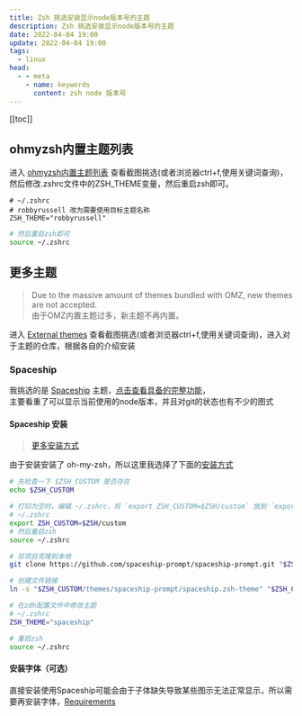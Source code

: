 ```yaml
---
title: Zsh 挑选安装显示node版本号的主题
description: Zsh 挑选安装显示node版本号的主题
date: 2022-04-04 19:00
update: 2022-04-04 19:00
tags:
  - linux
head:
  - - meta
    - name: keywords
      content: zsh node 版本号
---
```



[[toc]]

## ohmyzsh内置主题列表

进入 [ohmyzsh内置主题列表](https://github.com/ohmyzsh/ohmyzsh/wiki/Themes) 查看截图挑选(或者浏览器ctrl+f,使用关键词查询)，然后修改.zshrc文件中的ZSH_THEME变量，然后重启zsh即可。

```
# ~/.zshrc
# robbyrussell 改为需要使用目标主题名称
ZSH_THEME="robbyrussell"
```

```bash
# 然后重启zsh即可
source ~/.zshrc
```

## 更多主题

> Due to the massive amount of themes bundled with OMZ, new themes are not accepted.  
> 由于OMZ内置主题过多，新主题不再内置。

进入 [External themes](https://github.com/ohmyzsh/ohmyzsh/wiki/External-themes) 查看截图挑选(或者浏览器ctrl+f,使用关键词查询)，进入对于主题的仓库，根据各自的介绍安装

### Spaceship

我挑选的是 [Spaceship](https://github.com/spaceship-prompt/spaceship-prompt) 主题，[点击查看具备的完整功能](https://github.com/spaceship-prompt/spaceship-prompt#features)，  
主要看重了可以显示当前使用的node版本，并且对git的状态也有不少的图式


#### Spaceship 安装

> [更多安装方式](https://github.com/spaceship-prompt/spaceship-prompt#installing)

由于安装安装了 oh-my-zsh，所以这里我选择了下面的[安装方式](https://github.com/spaceship-prompt/spaceship-prompt#oh-my-zsh)

```bash
# 先检查一下 $ZSH_CUSTOM 是否存在
echo $ZSH_CUSTOM

# 打印为空时，编辑 ~/.zshrc，将 `export ZSH_CUSTOM=$ZSH/custom` 放到 `export ZSH=$HOME/.oh-my-zsh` 下面
# ~/.zshrc
export ZSH_CUSTOM=$ZSH/custom
# 然后重启zsh
source ~/.zshrc

# 将项目克隆到本地
git clone https://github.com/spaceship-prompt/spaceship-prompt.git "$ZSH_CUSTOM/themes/spaceship-prompt" --depth=1

# 创建文件链接
ln -s "$ZSH_CUSTOM/themes/spaceship-prompt/spaceship.zsh-theme" "$ZSH_CUSTOM/themes/spaceship.zsh-theme"

# 在zdh配置文件中修改主题
# ~/.zshrc
ZSH_THEME="spaceship"

# 重启zsh
source ~/.zshrc
```

#### 安装字体（可选）

直接安装使用Spaceship可能会由于子体缺失导致某些图示无法正常显示，所以需要再安装字体，[Requirements](https://github.com/spaceship-prompt/spaceship-prompt#requirements)
